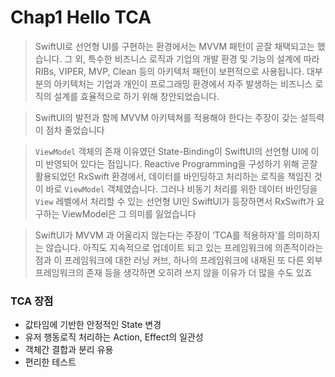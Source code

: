 # Chap1 Hello TCA

> SwiftUI로 선언형 UI를 구현하는 환경에서는 MVVM 패턴이 곧잘 채택되고는 했습니다. 그 외, 특수한 비즈니스 로직과 기업의 개발 환경 및 기능의 설계에 따라 RIBs, VIPER, MVP, Clean 등의 아키텍처 패턴이 보편적으로 사용됩니다. 대부분의 아키텍처는 기업과 개인이 프로그래밍 환경에서 자주 발생하는 비즈니스 로직의 설계를 효율적으로 하기 위해 창안되었습니다.
> 

> SwiftUI의 발전과 함께 MVVM 아키텍쳐를 적용해야 한다는 주장이 갖는 설득력이 점차 줄었습니다
> 

> `ViewModel` 객체의 존재 이유였던 State-Binding이 SwiftUI의 선언형 UI에 이미 반영되어 있다는 점입니다. Reactive Programming을 구성하기 위해 곧잘 활용되었던 RxSwift 환경에서, 데이터를 바인딩하고 처리하는 로직을 책임진 것이 바로 `ViewModel` 객체였습니다. 그러나 비동기 처리를 위한 데이터 바인딩을 `View` 레벨에서 처리할 수 있는 선언형 UI인 SwiftUI가 등장하면서 RxSwift가 요구하는 ViewModel은 그 의미를 잃었습니다
> 

> SwiftUI가 MVVM 과 어울리지 않는다는 주장이 ‘TCA를 적용하자’를 의미하지는 않습니다. 아직도 지속적으로 업데이트 되고 있는 프레임워크에 의존적이라는 점과 이 프레임워크에 대한 러닝 커브, 하나의 프레임워크에 내재된 또 다른 외부 프레임워크의 존재 등을 생각하면 오히려 쓰지 않을 이유가 더 많을 수도 있죠
> 

### TCA 장점

- 값타임에 기반한 안정적인 State 변경
- 유저 행동로직 처리하는 Action, Effect의 일관성
- 객체간 결합과 분리 유용
- 편리한 테스트